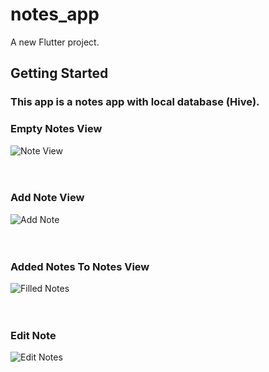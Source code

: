 # notes_app

A new Flutter project.

## Getting Started

<div>
  <h3>This app is a notes app with local database (Hive).</h3>
</div>

<div>
  <h3>Empty Notes View</h3>
  <img src="https://github.com/user-attachments/assets/9a2e91c6-6508-4b96-959a-0810e2e088da" alt="Note View" style:"width: 50'>
</div>
<br><br>

<div>
  <h3>Add Note View</h3>
  <img src="https://github.com/user-attachments/assets/29f075c3-b4cf-470e-b3de-90e2367ab1d6" alt="Add Note">  
</div>
<br><br>

<div>
  <h3>Added Notes To Notes View</h3>
  <img src="https://github.com/user-attachments/assets/29af04d4-5478-4212-a90d-2a6da80f361c" alt="Filled Notes">
</div>
<br><br>

<div>
  <h3>Edit Note</h3>
  <img src="https://github.com/user-attachments/assets/9a768883-9fa9-4049-b7eb-bcd4f1cbed49" alt="Edit Notes">
</div>
<br><br>
